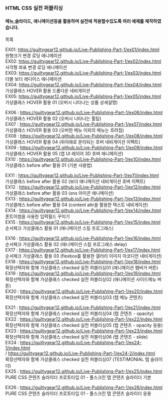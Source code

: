 ### HTML CSS 실전 퍼블리싱
#### 메뉴,슬라이드, 애니메이션등을 활용하며 실전에 적용할수있도록 여러 예제를 제작하였습니다.

목록

EX01: https://guiltygear12.github.io/Live-Publishing-Part-1/ex01/index.html <BR>
원형크기 변경 로딩 애니메이션 <BR>
EX02: https://guiltygear12.github.io/Live-Publishing-Part-1/ex02/index.html <BR>
사각형 좌표 변경 로딩 애니메이션 <BR>
EX03: https://guiltygear12.github.io/Live-Publishing-Part-1/ex03/index.html <BR>
더블 보더 레디어스 애니메이션 <BR>
EX04: https://guiltygear12.github.io/Live-Publishing-Part-1/ex04/index.html <BR>
가상클래스 HOVER 활용 드롭다운 네비게이션 <BR>
EX05: https://guiltygear12.github.io/Live-Publishing-Part-1/ex05/index.html <BR>
가상클래스 HOVER 활용 01 (오버시 나타나는 상품 상세설명) <BR>

EX06 : https://guiltygear12.github.io/Live-Publishing-Part-1/ex06/index.html <BR>
가상클래스 HOVER 활용 02 (오버시 나타나는 툴팁) <BR>
EX07 : https://guiltygear12.github.io/Live-Publishing-Part-1/ex07/index.html <BR>
가상클래스 HOVER 활용 03 (오버한 메뉴 이외의 메뉴는 흐려짐) <BR>
EX08 : https://guiltygear12.github.io/Live-Publishing-Part-1/ex08/index.html <BR>
가상클래스 HOVER 활용 04 (위아래로 분리되는 호버 네비게이션 이펙트) <BR>
EX09 : https://guiltygear12.github.io/Live-Publishing-Part-1/ex09/index.html <BR>
가상클래스 HOVER 활용 05 (앱 UI 레이어 3D 호버 애니메이션)  <BR>
EX10 : https://guiltygear12.github.io/Live-Publishing-Part-1/ex10/index.html <BR>
가상클래스 before after 활용 01 (기본 사용법)<BR> 


EX11 : https://guiltygear12.github.io/Live-Publishing-Part-1/ex11/index.html <BR>
가상클래스 before after 활용 02 (보더 애니메이션 네비게이션 호버 이펙트) <BR>
EX12 : https://guiltygear12.github.io/Live-Publishing-Part-1/ex12/index.html <BR>
가상클래스 before after 활용 03 (sns 아이콘 애니메이션) <BR>
EX13 : https://guiltygear12.github.io/Live-Publishing-Part-1/ex13/index.html <BR>
가상클래스 before after 활용 04 (content attr을 활용한 텍스트 네비게이션) <BR>
EX14 : https://guiltygear12.github.io/Live-Publishing-Part-1/ex14/index.html <BR>
폰트어썸을 사용한 입력필드 꾸미기 <BR>
EX15 : https://guiltygear12.github.io/Live-Publishing-Part-1/ex15/index.html <BR>
순서체크 가상클래스 활용 01 (애니메이션 스킬 프로그래스) <BR>


EX16 : https://guiltygear12.github.io/Live-Publishing-Part-1/ex16/index.html <BR>
순서체크 가상클래스 활용 02  (애니메이션 스킬 프로그래스 delay) <BR>
EX17 : https://guiltygear12.github.io/Live-Publishing-Part-1/ex17/index.html <BR>
순서체크 가상클래스 활용 03 (flexbox를 활용한 갤러리 이미지 아코디언 네비게이션) <BR>
EX18 : https://guiltygear12.github.io/Live-Publishing-Part-1/ex18/index.html <BR>
확장선택자와 함께 가상클래스 checked 실전 퍼블리싱01 (애니메이션 햄버거 버튼) <BR>
EX19 : https://guiltygear12.github.io/Live-Publishing-Part-1/ex19/index.html <BR>
확장선택자와 함께 가상클래스 checked 실전 퍼블리싱02 (애니메이션 사이드메뉴 버튼) <BR>
EX20 : https://guiltygear12.github.io/Live-Publishing-Part-1/ex20/index.html <BR>
확장선택자와 함께 가상클래스 checked 실전 퍼블리싱03 (탭 메뉴 콘텐츠) <BR>

EX21 : https://guiltygear12.github.io/Live-Publishing-Part-1/ex21/index.html <BR>
확장선택자와 함께 가상클래스 checked 실전 퍼블리싱04 (탭 콘텐츠 - opacity) <BR>
EX22 : https://guiltygear12.github.io/Live-Publishing-Part-1/ex22/index.html <BR>
확장선택자와 함께 가상클래스 checked 실전 퍼블리싱05 (탭 콘텐츠 - opacity 응용) <BR>
EX23 : https://guiltygear12.github.io/Live-Publishing-Part-1/ex23/index.html  <BR>
확장선택자와 함께 가상클래스 checked 실전 퍼블리싱06 (탭 콘텐츠 - slide) <BR>
EX24 : https://guiltygear12.github.io/Live-Publishing-Part-1/ex24-1/index.html  <BR> / https://guiltygear12.github.io/Live-Publishing-Part-1/ex24-2/index.html <BR>
확장선택자와 함께 가상클래스 checked 실전 퍼블리싱07 (TESTIMONIAL  탭 슬라이더) <BR>
EX25 : https://guiltygear12.github.io/Live-Publishing-Part-1/ex25/index.html <BR>
PURE CSS 콘텐츠 슬라이더 프로토타입 01 - 풀스크린 탭 콘텐츠 슬라이더 기본  <BR>

EX26 : https://guiltygear12.github.io/Live-Publishing-Part-1/ex26/index.html <BR>
PURE CSS 콘텐츠 슬라이더 프로토타입 01 - 풀스크린 탭 콘텐츠 슬라이더 응용 <BR>
